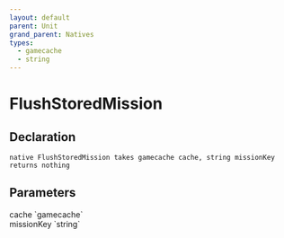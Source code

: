 ```yaml
---
layout: default
parent: Unit
grand_parent: Natives
types:
  - gamecache
  - string
---
```


# FlushStoredMission

## Declaration

```
native FlushStoredMission takes gamecache cache, string missionKey returns nothing
```

## Parameters
<dl>
  <dt>cache `gamecache`</dt>
  <dd></dd>

  <dt>missionKey `string`</dt>
  <dd></dd>
</dl>